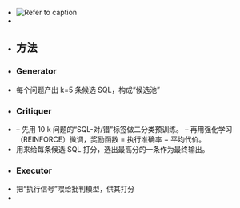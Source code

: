 - ![Refer to caption](https://arxiv.org/html/2410.12916v2/x1.png)
-
- ## 方法
- ### Generator
- 每个问题产出 k=5 条候选 SQL，构成“候选池”
- ### Critiquer
- – 先用 10 k 问题的“SQL-对/错”标签做二分类预训练。
  – 再用强化学习（REINFORCE）微调，奖励函数 = 执行准确率 − 平均代价。
- 用来给每条候选 SQL 打分，选出最高分的一条作为最终输出。
- ### Executor
- 把“执行信号”喂给批判模型，供其打分
-